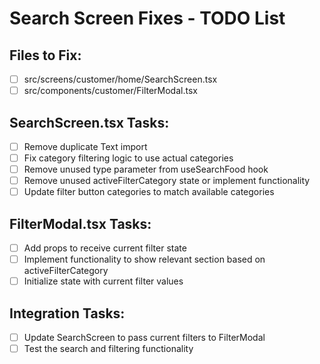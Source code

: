 # Search Screen Fixes - TODO List

## Files to Fix:
- [ ] src/screens/customer/home/SearchScreen.tsx
- [ ] src/components/customer/FilterModal.tsx

## SearchScreen.tsx Tasks:
- [ ] Remove duplicate Text import
- [ ] Fix category filtering logic to use actual categories
- [ ] Remove unused type parameter from useSearchFood hook
- [ ] Remove unused activeFilterCategory state or implement functionality
- [ ] Update filter button categories to match available categories

## FilterModal.tsx Tasks:
- [ ] Add props to receive current filter state
- [ ] Implement functionality to show relevant section based on activeFilterCategory
- [ ] Initialize state with current filter values

## Integration Tasks:
- [ ] Update SearchScreen to pass current filters to FilterModal
- [ ] Test the search and filtering functionality
